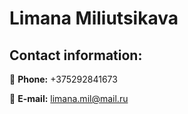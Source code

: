 # Limana Miliutsikava

## Contact information:

:iphone: **Phone:** +375292841673

:email: **E-mail:** limana.mil@mail.ru
